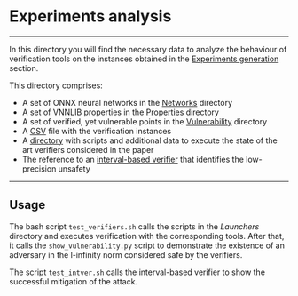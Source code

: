 # Experiments analysis

---
In this directory you will find the necessary data to analyze the behaviour of verification tools
on the instances obtained in the [Experiments generation](../Generators/README.md) section.

This directory comprises:
* A set of ONNX neural networks in the [Networks](Networks) directory
* A set of VNNLIB properties in the [Properties](Properties) directory
* A set of verified, yet vulnerable points in the [Vulnerability](Vulnerability) directory
* A [CSV](instances.csv) file with the verification instances
* A [directory](Launchers) with scripts and additional data to execute the state of the art verifiers 
considered in the paper
* The reference to an [interval-based verifier](IntervalVerifier) that identifies the low-precision unsafety 

---
## Usage

The bash script `test_verifiers.sh` calls the scripts in the _Launchers_ directory and executes verification
with the corresponding tools. After that, it calls the `show_vulnerability.py` script to demonstrate the existence
of an adversary in the l-infinity norm considered safe by the verifiers.

The script `test_intver.sh` calls the interval-based verifier to show the successful mitigation of the attack.